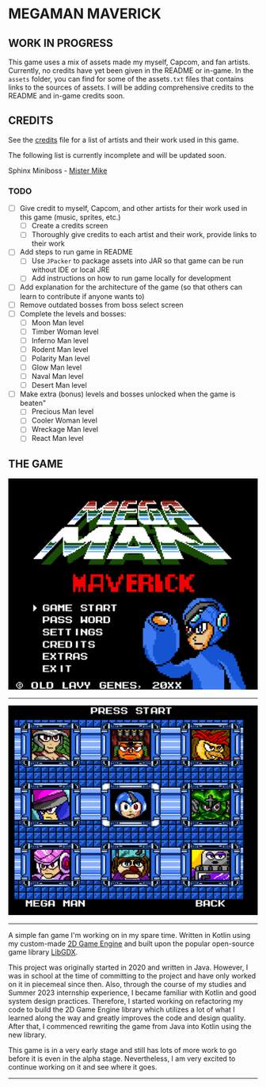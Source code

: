 # MEGAMAN MAVERICK

## WORK IN PROGRESS

This game uses a mix of assets made my myself, Capcom, and fan artists. Currently, no credits have yet been given in 
the README or in-game. In the `assets` folder, you can find for some of the assets`.txt` files that contains links to 
the sources of assets. I will be adding comprehensive credits to the README and in-game credits soon.

## CREDITS

See the [credits](./assets/credits.txt) file for a list of artists and their work used in this game.

The following list is currently incomplete and will be updated soon.

Sphinx Miniboss - [Mister Mike](https://www.spriters-resource.com/custom_edited/megamancustoms/sheet/108177/)

### TODO
- [ ] Give credit to myself, Capcom, and other artists for their work used in this game (music, sprites, etc.)
  - [ ] Create a credits screen
  - [ ] Thoroughly give credits to each artist and their work, provide links to their work
- [ ] Add steps to run game in README
  - [ ] Use `JPacker` to package assets into JAR so that game can be run without IDE or local JRE
  - [ ] Add instructions on how to run game locally for development
- [ ] Add explanation for the architecture of the game (so that others can learn to contribute if anyone wants to)
- [ ] Remove outdated bosses from boss select screen
- [ ] Complete the levels and bosses:
  - [ ] Moon Man level
  - [ ] Timber Woman level
  - [ ] Inferno Man level
  - [ ] Rodent Man level
  - [ ] Polarity Man level
  - [ ] Glow Man level
  - [ ] Naval Man level
  - [ ] Desert Man level
- [ ] Make extra (bonus) levels and bosses unlocked when the game is beaten"
  - [ ] Precious Man level
  - [ ] Cooler Woman level
  - [ ] Wreckage Man level
  - [ ] React Man level

## THE GAME

<img src="img/MainScreen.png" width="600px"/>
<hr/>
<img src="img/BossScreen.png" width="600px"/>
<hr/>

A simple fan game I'm working on in my spare time. Written in Kotlin using
my custom-made <a href="https://github.com/JohnLavender474/2D-Game-Engine">2D Game Engine</a> and built upon the
popular open-source game library <a href="https://libgdx.com/">LibGDX</a>.

This project was originally started in 2020 and written in Java. However, I was in school
at the time of committing to the project and have only worked on it in piecemeal since then.
Also, through the course of my studies and Summer 2023 internship experience, I became familiar
with Kotlin and good system design practices. Therefore, I started working on refactoring my code
to build the 2D Game Engine library which utilizes a lot of what I learned along the way and greatly
improves the code and design quality. After that, I commenced rewriting the game from Java into Kotlin
using the new library.

This game is in a very early stage and still has lots of more work to go before it is even in the alpha stage.
Nevertheless, I am very excited to continue working on it and see where it goes.

<hr/>


